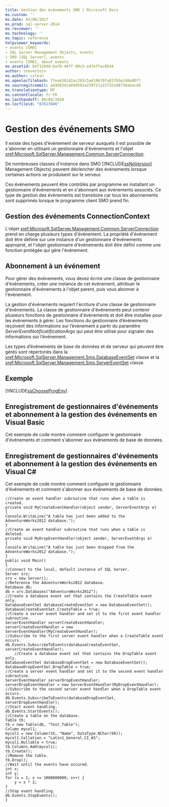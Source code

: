 ```yaml
---
title: Gestion des événements SMO | Microsoft Docs
ms.custom: ''
ms.date: 03/06/2017
ms.prod: sql-server-2014
ms.reviewer: ''
ms.technology: ''
ms.topic: reference
helpviewer_keywords:
- events [SMO]
- SQL Server Management Objects, events
- SMO [SQL Server], events
- events [SMO], about events
ms.assetid: b4f120dd-ba78-46ff-99c5-e47effac8544
author: stevestein
ms.author: sstein
ms.openlocfilehash: f7ea438142ac283c5ad19670fa827b5e248e80f7
ms.sourcegitcommit: ad4d92dce894592a259721a1571b1d8736abacdb
ms.translationtype: MT
ms.contentlocale: fr-FR
ms.lasthandoff: 08/04/2020
ms.locfileid: "87613946"
---
```

# <a name="handling-smo-events"></a>Gestion des événements SMO
  Il existe des types d'événement de serveur auxquels il est possible de s'abonner en utilisant un gestionnaire d'événements et l'objet <xref:Microsoft.SqlServer.Management.Common.ServerConnection>.  
  
 De nombreuses classes d'instance dans SMO [!INCLUDE[ssNoVersion](../../../includes/ssnoversion-md.md)] Management Objects) peuvent déclencher des événements lorsque certaines actions se produisent sur le serveur.  
  
 Ces événements peuvent être contrôlés par programme en installant un gestionnaire d'événements et en s'abonnant aux événements associés. Ce type de gestion des événements est transitoire car tous les abonnements sont supprimés lorsque le programme client SMO prend fin.  
  
## <a name="connectioncontext-event-handling"></a>Gestion des événements ConnectionContext  
 L'objet <xref:Microsoft.SqlServer.Management.Common.ServerConnection> prend en charge plusieurs types d'événement. La propriété d'événement doit être définie sur une instance d'un gestionnaire d'événements approprié, et l'objet gestionnaire d'événements doit être défini comme une fonction protégée qui gère l'événement.  
  
## <a name="event-subscription"></a>Abonnement à un événement  
 Pour gérer des événements, vous devez écrire une classe de gestionnaire d'événements, créer une instance de cet événement, attribuer le gestionnaire d'événements à l'objet parent, puis vous abonner à l'événement.  
  
 La gestion d'événements requiert l'écriture d'une classe de gestionnaire d'événements. La classe de gestionnaire d'événements peut contenir plusieurs fonctions de gestionnaire d'événements et doit être installée pour les événements à gérer. Les fonctions du gestionnaire d’événements reçoivent des informations sur l’événement à partir du paramètre *ServerEventNotificatificationArgs* qui peut être utilisé pour signaler des informations sur l’événement.  
  
 Les types d’événements de base de données et de serveur qui peuvent être gérés sont répertoriés dans la <xref:Microsoft.SqlServer.Management.Smo.DatabaseEventSet> classe et la <xref:Microsoft.SqlServer.Management.Smo.ServerEventSet> classe.  
  
## <a name="example"></a>Exemple  
 [!INCLUDE[ssChooseProgEnv](../../../includes/sschooseprogenv-md.md)]  
  
## <a name="registering-event-handlers-and-subscribing-to-event-handling-in-visual-basic"></a>Enregistrement de gestionnaires d'événements et abonnement à la gestion des événements en Visual Basic  
 Cet exemple de code montre comment configurer le gestionnaire d'événements et comment s'abonner aux événements de base de données.  
  
<!-- TODO: review snippet reference  [!CODE [SMO How to#SMO_VBEvents1](SMO How to#SMO_VBEvents1)]  -->  
  
## <a name="registering-event-handlers-and-subscribing-to-event-handling-in-visual-c"></a>Enregistrement de gestionnaires d'événements et abonnement à la gestion des événements en Visual C#  
 Cet exemple de code montre comment configurer le gestionnaire d'événements et comment s'abonner aux événements de base de données.  
  
```  
//Create an event handler subroutine that runs when a table is created.   
private void MyCreateEventHandler(object sender, ServerEventArgs e)   
{   
Console.WriteLine("A table has just been added to the AdventureWorks2012 database.");   
}   
//Create an event handler subroutine that runs when a table is deleted.   
private void MyDropEventHandler(object sender, ServerEventArgs e)   
{   
Console.WriteLine("A table has just been dropped from the AdventureWorks2012 database.");   
}   
public void Main()   
{   
//Connect to the local, default instance of SQL Server.   
Server srv;   
srv = new Server();   
//Reference the AdventureWorks2012 database.   
Database db;   
db = srv.Databases("AdventureWorks2012");   
//Create a database event set that contains the CreateTable event only.   
DatabaseEventSet databaseCreateEventSet = new DatabaseEventSet();   
databaseCreateEventSet.CreateTable = true;   
//Create a server event handler and set it to the first event handler subroutine.   
ServerEventHandler serverCreateEventHandler;   
serverCreateEventHandler = new ServerEventHandler(MyCreateEventHandler);   
//Subscribe to the first server event handler when a CreateTable event occurs.   
db.Events.SubscribeToEvents(databaseCreateEventSet, serverCreateEventHandler);   
    //Create a database event set that contains the DropTable event only.   
DatabaseEventSet databaseDropEventSet = new DatabaseEventSet();   
databaseDropEventSet.DropTable = true;   
//Create a server event handler and set it to the second event handler subroutine.   
ServerEventHandler serverDropEventHandler;   
serverDropEventHandler = new ServerEventHandler(MyDropEventHandler);   
//Subscribe to the second server event handler when a DropTable event occurs.   
db.Events.SubscribeToEvents(databaseDropEventSet, serverDropEventHandler);   
//Start event handling.   
db.Events.StartEvents();   
//Create a table on the database.   
Table tb;   
tb = new Table(db, "Test_Table");   
Column mycol1;   
mycol1 = new Column(tb, "Name", DataType.NChar(50));   
mycol1.Collation = "Latin1_General_CI_AS";   
mycol1.Nullable = true;   
tb.Columns.Add(mycol1);   
tb.Create();   
//Remove the table.   
tb.Drop();   
//Wait until the events have occured.   
int x;   
int y;   
for (x = 1; x <= 1000000000; x++) {   
    y = x * 2;   
}   
//Stop event handling.   
db.Events.StopEvents();   
}  
```  
  
  
